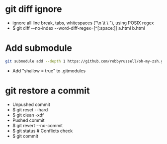 git diff ignore
=====
* ignore all line break, tabs, whitespaces ("\n \t \ "), using POSIX regex
* $ git diff --no-index --word-diff-regex=[^[:space:]] a.html b.html

Add submodule
=====
```bash
git submodule add --depth 1 https://github.com/robbyrussell/oh-my-zsh.git
```
* Add "shallow = true" to .gitmodules

git restore a commit
=====
* Unpushed commit
* $ git reset --hard <commit>
* $ git clean -xdf
* Pushed commit
* $ git revert --no-commit <commit>
* $ git status # Conflicts check
* $ git commit

